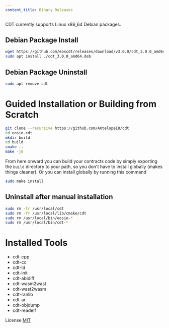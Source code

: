 ```yaml
---
content_title: Binary Releases
---
```


CDT currently supports Linux x86_64 Debian packages.

## Debian Package Install

```sh
wget https://github.com/eoscdt/releases/download/v3.0.0/cdt_3.0.0_amd64.deb
sudo apt install ./cdt_3.0.0_amd64.deb
```

## Debian Package Uninstall

```sh
sudo apt remove cdt
```

# Guided Installation or Building from Scratch

```sh
git clone --recursive https://github.com/AntelopeIO/cdt
cd eosio.cdt
mkdir build
cd build
cmake ..
make -j8
```

From here onward you can build your contracts code by simply exporting the `build` directory to your path, so you don't have to install globally (makes things cleaner).
Or you can install globally by running this command

```sh
sudo make install
```

## Uninstall after manual installation

```sh
sudo rm -fr /usr/local/cdt
sudo rm -fr /usr/local/lib/cmake/cdt
sudo rm /usr/local/bin/eosio-*
sudo rm /usr/local/bin/cdt-*
```

# Installed Tools

* cdt-cpp
* cdt-cc
* cdt-ld
* cdt-init
* cdt-abidiff
* cdt-wasm2wast
* cdt-wast2wasm
* cdt-ranlib
* cdt-ar
* cdt-objdump
* cdt-readelf

License
[MIT](../LICENSE)
